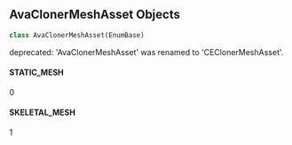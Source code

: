 ## AvaClonerMeshAsset Objects

```python
class AvaClonerMeshAsset(EnumBase)
```

deprecated: 'AvaClonerMeshAsset' was renamed to 'CEClonerMeshAsset'.

<a id="unreal.AvaClonerMeshAsset.STATIC_MESH"></a>

#### STATIC_MESH

0

<a id="unreal.AvaClonerMeshAsset.SKELETAL_MESH"></a>

#### SKELETAL_MESH

1

<a id="unreal.CEClonerMeshSampleData"></a>